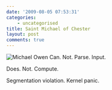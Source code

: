 ```yaml
---
date: '2009-08-05 07:53:31'
categories:
    - uncategorised
title: Saint Michael of Chester
layout: post
comments: true
---
```

![Michael
Owen](http://newsimg.bbc.co.uk/media/images/46009000/jpg/_46009673_michaelowen_getty466.jpg)
Can. Not. Parse. Input.

Does. Not. Compute.

Segmentation violation. Kernel panic.
